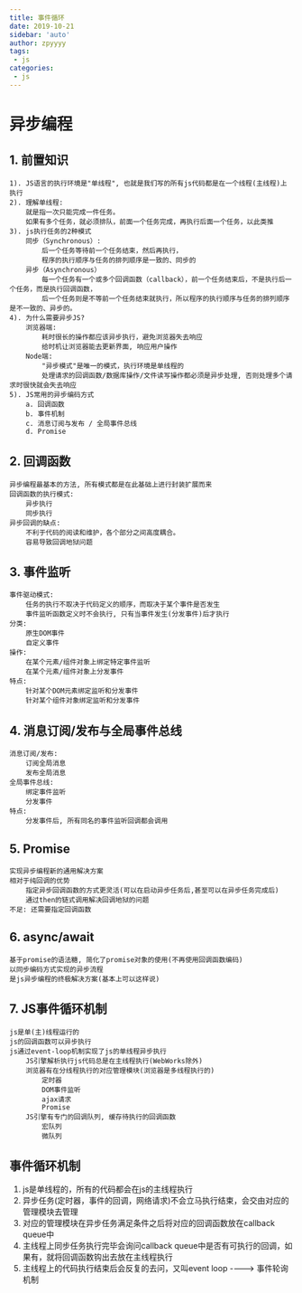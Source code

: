 ```yaml
---
title: 事件循环
date: 2019-10-21
sidebar: 'auto'
author: zpyyyy
tags:
 - js
categories:
 - js
---
```

# 异步编程
## 1. 前置知识
    1). JS语言的执行环境是"单线程", 也就是我们写的所有js代码都是在一个线程(主线程)上执行
    2). 理解单线程: 
        就是指一次只能完成一件任务。
        如果有多个任务，就必须排队，前面一个任务完成，再执行后面一个任务，以此类推
    3). js执行任务的2种模式
        同步（Synchronous）: 
            后一个任务等待前一个任务结束，然后再执行，
            程序的执行顺序与任务的排列顺序是一致的、同步的
        异步（Asynchronous）
            每一个任务有一个或多个回调函数（callback），前一个任务结束后，不是执行后一个任务，而是执行回调函数，
            后一个任务则是不等前一个任务结束就执行，所以程序的执行顺序与任务的排列顺序是不一致的、异步的。
    4). 为什么需要异步JS?
        浏览器端: 
            耗时很长的操作都应该异步执行，避免浏览器失去响应
            给时机让浏览器能去更新界面, 响应用户操作
        Node端:
            "异步模式"是唯一的模式，执行环境是单线程的
            处理请求的回调函数/数据库操作/文件读写操作都必须是异步处理, 否则处理多个请求时很快就会失去响应
    5). JS常用的异步编码方式
        a. 回调函数
        b. 事件机制
        c. 消息订阅与发布 / 全局事件总线
        d. Promise

## 2. 回调函数
    异步编程最基本的方法, 所有模式都是在此基础上进行封装扩展而来
    回调函数的执行模式:
        异步执行
        同步执行
    异步回调的缺点: 
        不利于代码的阅读和维护，各个部分之间高度耦合。
        容易导致回调地狱问题

## 3. 事件监听
    事件驱动模式: 
        任务的执行不取决于代码定义的顺序，而取决于某个事件是否发生
        事件监听函数定义时不会执行, 只有当事件发生(分发事件)后才执行
    分类:
        原生DOM事件
        自定义事件
    操作:
        在某个元素/组件对象上绑定特定事件监听
        在某个元素/组件对象上分发事件
    特点:
        针对某个DOM元素绑定监听和分发事件
        针对某个组件对象绑定监听和分发事件

## 4. 消息订阅/发布与全局事件总线
    消息订阅/发布:
        订阅全局消息
        发布全局消息
    全局事件总线:
        绑定事件监听
        分发事件
    特点:
        分发事件后, 所有同名的事件监听回调都会调用

## 5. Promise
    实现异步编程新的通用解决方案
    相对于纯回调的优势
        指定异步回调函数的方式更灵活(可以在启动异步任务后,甚至可以在异步任务完成后)
        通过then的链式调用解决回调地狱的问题
    不足: 还需要指定回调函数

## 6. async/await
    基于promise的语法糖, 简化了promise对象的使用(不再使用回调函数编码)
    以同步编码方式实现的异步流程
    是js异步编程的终极解决方案(基本上可以这样说)

## 7. JS事件循环机制
    js是单(主)线程运行的
    js的回调函数可以异步执行
    js通过event-loop机制实现了js的单线程异步执行
        JS引擎解析执行js代码总是在主线程执行(WebWorks除外)
        浏览器有在分线程执行的对应管理模块(浏览器是多线程执行的)
            定时器
            DOM事件监听
            ajax请求
            Promise
        JS引擎有专门的回调队列, 缓存待执行的回调函数
            宏队列
            微队列
## 事件循环机制
  1. js是单线程的，所有的代码都会在js的主线程执行
  2. 异步任务(定时器，事件的回调，网络请求)不会立马执行结束，会交由对应的管理模块去管理
  3. 对应的管理模块在异步任务满足条件之后将对应的回调函数放在callback queue中
  4. 主线程上同步任务执行完毕会询问callback queue中是否有可执行的回调，如果有，就将回调函数钩出去放在主线程执行
  5. 主线程上的代码执行结束后会反复的去问，又叫event loop ----> 事件轮询机制
